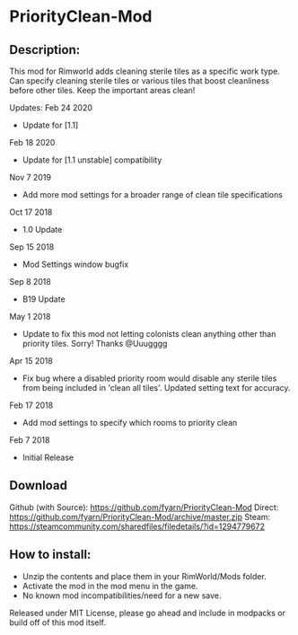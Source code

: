 # PriorityClean-Mod

## Description:
This mod for Rimworld adds cleaning sterile tiles as a specific work type. Can specify cleaning sterile tiles or various tiles that boost cleanliness before other tiles. Keep the important areas clean!

Updates:
Feb 24 2020
- Update for [1.1]

Feb 18 2020
- Update for [1.1 unstable] compatibility

Nov 7 2019
- Add more mod settings for a broader range of clean tile specifications

Oct 17 2018
- 1.0 Update

Sep 15 2018
- Mod Settings window bugfix

Sep 8 2018
- B19 Update

May 1 2018
- Update to fix this mod not letting colonists clean anything other than priority tiles. Sorry! Thanks @Uuugggg

Apr 15 2018
- Fix bug where a disabled priority room would disable any sterile tiles from being included in 'clean all tiles'. Updated setting text for accuracy.

Feb 17 2018
- Add mod settings to specify which rooms to priority clean

Feb 7 2018
- Initial Release

## Download
Github (with Source): https://github.com/fyarn/PriorityClean-Mod
Direct: https://github.com/fyarn/PriorityClean-Mod/archive/master.zip
Steam: https://steamcommunity.com/sharedfiles/filedetails/?id=1294779672

## How to install:
- Unzip the contents and place them in your RimWorld/Mods folder.
- Activate the mod in the mod menu in the game.
- No known mod incompatibilities/need for a new save.

Released under MIT License, please go ahead and include in modpacks or build off of this mod itself.
